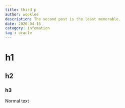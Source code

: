 ```yaml
---
title: third p
author: wooklee
description: The second post is the least memorable.
date: 2020-04-16
category: infomation
tag : oracle
---
```


# h1
## h2
### h3

Normal text